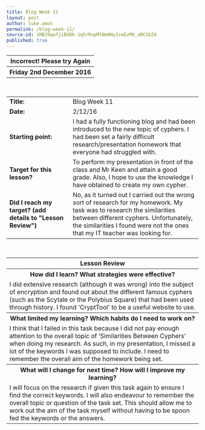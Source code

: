 ```yaml
---
title: Blog Week 11
layout: post
author: luke.amos
permalink: /blog-week-11/
source-id: 1HBJ9qwfjiBGDb-1q5rRxpMlNm0HyIseEzMX_uNCSbZ4
published: true
---
```

<table class="title1">
<tr>
<th><strong>Incorrect! Please try Again</strong></th>
</tr>
<tr>
<th><strong>Friday 2nd December 2016</strong></th>
</tr>
</table>
<br />

<table>
  <tr>
  <td style = "width: 150px;"><strong>Title:</strong></td>
    <td>Blog Week 11</td>
  </tr>
  <tr>
    <td><strong>Date:</strong></td>
    <td>2/12/16</td>
  </tr>
  <tr>
  <td><strong>Starting point:</strong></td>
    <td>I had a fully functioning blog and had been introduced to the new topic of cyphers. I had been set a fairly difficult research/presentation homework that everyone had struggled with.</td>
  </tr>
  <tr>
  <td><strong>Target for this lesson?</strong></td>
    <td>To perform my presentation in front of the class and Mr Keen and attain a good grade. Also, I hope to use the knowledge I have obtained to create my own cypher.</td>
  </tr>
  <tr>
    <td><strong>Did I reach my target? 
    (add details to "Lesson Review")</strong></td>
    <td>No, as it turned out I carried out the wrong sort of research for my homework. My task was to research the similarities between different cyphers. Unfortunately, the similarities I found were not the ones that my IT teacher was looking for.</td>
  </tr>
</table>
<br />

<table>
  <tr>
  <th><strong>Lesson Review</strong></th>
  </tr>
  <tr>
  <th><strong>How did I learn? What strategies were effective?</strong></th>
  </tr>
  <tr>
    <td>I did extensive research (although it was wrong) into the subject of encryption and found out about the different famous cyphers (such as the Scytale or the Polybius Square) that had been used through history. I found 'CryptTool' to be a useful website to use. </td>
  </tr>
  <tr>
  <th><strong>What limited my learning? Which habits do I need to work on?</strong></th>
  </tr>
  <tr>
    <td>I think that I failed in this task because I did not pay enough attention to the overall topic of ‘Similarities Between Cyphers’ when doing my research. As such, in my presentation, I missed a lot of the keywords I was supposed to include. I need to remember the overall aim of the homework being set.
 </td>
  </tr>
  <tr>
  <th><strong>What will I change for next time? How will I improve my learning?</strong></th>
  </tr>
  <tr>
    <td>I will focus on the research if given this task again to ensure I find the correct keywords. I will also endeavour to remember the overall topic or question of the task set. This should allow me to work out the aim of the task myself without having to be spoon fed the keywords or the answers.</td>
  </tr>
</table>
<br />

